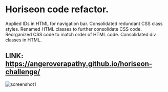 # Horiseon code refactor.

Applied IDs in HTML for navigation bar.
Consolidated redundant CSS class styles.
Renamed HTML classes to further consolidate CSS code.
Reorganized CSS code to match order of HTML code.
Consolidated div classes in HTML.

## LINK: https://angeroverapathy.github.io/horiseon-challenge/

![screenshot1](https://user-images.githubusercontent.com/92872122/147422102-bb75b25f-627a-4343-bb6e-a966c708a62b.jpg)
